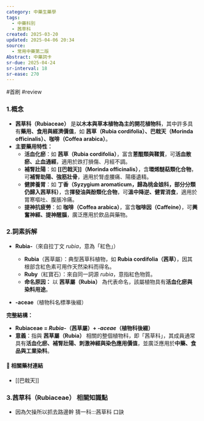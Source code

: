 ```yaml
---
category: 中藥生藥學
tags:
  - 中藥科別
  - 茜草科
created: 2025-03-20
updated: 2025-04-06 20:34
source:
  - 常用中藥第二版
Abstract: 中藥詞卡
sr-due: 2025-04-24
sr-interval: 18
sr-ease: 270
---
```

#首刷 #review 
### 1.概念
- **茜草科（Rubiaceae）** 是**以木本與草本植物為主的開花植物科**，其中許多具有**藥用、食用與經濟價值**，如 **茜草（Rubia cordifolia）、巴戟天（Morinda officinalis）、咖啡（Coffea arabica）**。  
- **主要藥用特性：**  
  - **活血化瘀**：如 **茜草（Rubia cordifolia）**，富含**蒽醌類與鞣質**，可**活血散瘀、止血通經**，適用於跌打損傷、月經不調。  
  - **補腎壯陽**：如 **[[巴戟天]]（Morinda officinalis）**，含**環烯醚萜類化合物**，可**補腎助陽、強筋壯骨**，適用於腎虛腰痛、陽痿遺精。  
  - **健脾養胃**：如 **丁香（Syzygium aromaticum，歸為桃金娘科，部分分類仍歸入茜草科）**，含**揮發油與酚類化合物**，可**溫中降逆、健胃消食**，適用於胃寒嘔吐、腹脹冷痛。  
  - **提神抗疲勞**：如 **咖啡（Coffea arabica）**，富含**咖啡因（Caffeine）**，可**興奮神經、提神醒腦**，廣泛應用於飲品與藥物。  

### 2.詞素拆解
- **Rubia-**（來自拉丁文 *rubia*，意為「紅色」）  
  - **Rubia**（茜草屬）：典型茜草科植物，如 **Rubia cordifolia（茜草）**，因其根部含紅色素可用作天然染料而得名。  
  - **Ruby**（紅寶石）：來自同一詞源 *rubia*，意指紅色物質。  
  - **命名原因：** 以 **茜草屬（Rubia）** 為代表命名，該屬植物具有**活血化瘀與染料用途**。  

- **-aceae**（植物科名標準後綴）  

**完整結構：**
- **Rubiaceae = *Rubia-*（茜草屬）+ *-aceae*（植物科後綴）**  
- **意義**：指與 **茜草屬（Rubia）** 相關的整個植物科，即「茜草科」，其成員通常具有**活血化瘀、補腎壯陽、刺激神經與染色應用價值**，並廣泛應用於**中藥、食品與工業染料**。  

#### 📌 相關藥材連結

- [[巴戟天]]

### 3.茜草科（Rubiaceae） 相關知識點

- 因為欠操所以抓去路邊幹 猜一科:::茜草科 口訣
